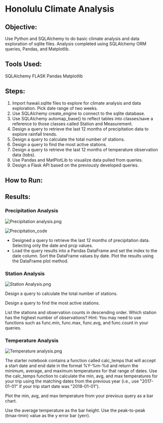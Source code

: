 # Honolulu Climate Analysis

## Objective:
Use Python and SQLAlchemy to do basic climate analysis and data exploration of sqlite files. Analysis completed using SQLAlchemy ORM queries, Pandas, and Matplotlib.

## Tools Used:
SQLAlchemy
FLASK
Pandas
Matplotlib

## Steps:
 1. Import hawaii.sqlite files to explore for climate analysis and data exploration. Pick date range of two weeks.
 2. Use SQLAlchemy create_engine to connect to the sqlite database.
 3. Use SQLAlchemy automap_base() to reflect tables into classes/save a reference to those classes called Station and Measurement.
 4. Design a query to retrieve the last 12 months of precipitation data to explore rainfall trends.
 5. Design a query to calculate the total number of stations.
 6. Design a query to find the most active stations.
 7. Design a query to retrieve the last 12 months of temperature observation data (tobs).
 8. Use Pandas and MatPlotLib to visualize data pulled from queries. 
 9. Design a Flask API based on the previously developed queries.

## How to Run:






## Results:
### Precipitation Analysis
![Precipitation analysis.png](https://github.com/SamLingle/Honolulu-Climate-Data-SQLite-Retrieval/blob/master/data_exploration_png_files/Precipitation_Chart.png)

![Precipitation_code](https://github.com/SamLingle/Honolulu-Climate-Data-SQLite-Retrieval/blob/master/data_exploration_png_files/Precipitation_query.png)

 * Designed a query to retrieve the last 12 months of precipitation data. Selecting only the date and prcp values.
 * Load the query results into a Pandas DataFrame and set the index to the date column.
Sort the DataFrame values by date.
Plot the results using the DataFrame plot method.

### Station Analysis
![Station Analysis.png](https://github.com/SamLingle/Honolulu-Climate-Data-SQLite-Retrieval/blob/master/data_exploration_png_files/Temperature_Analysis_chart.png)


Design a query to calculate the total number of stations.

Design a query to find the most active stations.

List the stations and observation counts in descending order.
Which station has the highest number of observations?
Hint: You may need to use functions such as func.min, func.max, func.avg, and func.count in your queries.


### Temperature Analysis
![Temperature analysis.png](https://github.com/SamLingle/Honolulu-Climate-Data-SQLite-Retrieval/blob/master/data_exploration_png_files/Average_vacation_temp.png)


The starter notebook contains a function called calc_temps that will accept a start date and end date in the format %Y-%m-%d and return the minimum, average, and maximum temperatures for that range of dates.
Use the calc_temps function to calculate the min, avg, and max temperatures for your trip using the matching dates from the previous year (i.e., use "2017-01-01" if your trip start date was "2018-01-01").

Plot the min, avg, and max temperature from your previous query as a bar chart.


Use the average temperature as the bar height.
Use the peak-to-peak (tmax-tmin) value as the y error bar (yerr).

